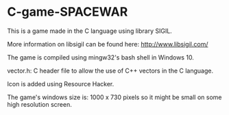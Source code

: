 # C-game-SPACEWAR
This is a game made in the C language using library SIGIL.

More information on libsigil can be found here: http://www.libsigil.com/

The game is compiled using mingw32's bash shell in Windows 10.

vector.h: C header file to allow the use of C++ vectors in the C language.

Icon is added using Resource Hacker.

The game's windows size is: 1000 x 730 pixels so it might be small on some high resolution screen.
